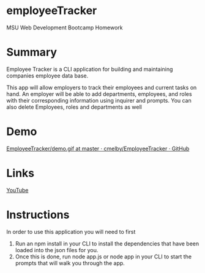# employeeTracker
MSU Web Development Bootcamp Homework

# Summary 
Employee Tracker is a CLI application for building and maintaining companies employee data base. 

This app will allow employers to track their employees and current tasks on hand.
An employer will be able to add departments, employees, and roles with their corresponding information using inquirer and prompts. You can also delete Employees, roles and departments as well


# Demo
[EmployeeTracker/demo.gif at master · cmelby/EmployeeTracker · GitHub](https://github.com/cmelby/EmployeeTracker/blob/master/Assets/demo.gif)
# Links
[YouTube](https://youtu.be/7cA52kfYAt8)


# Instructions 
In order to use this application you will need to first
1.  Run an npm install in your CLI to install the dependencies that have been loaded into the json files for you. 
2. Once this is done, run node app.js or node app in your CLI to start the prompts that will walk you through the app. 


